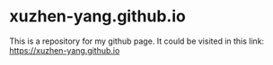 # xuzhen-yang.github.io
This is a repository for my github page. It could be visited in this link: https://xuzhen-yang.github.io
